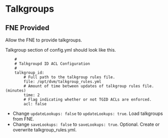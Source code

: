 # Talkgroups

## FNE Provided

Allow the FNE to provide talkgroups.

Talkgroup section of config.yml should look like this.
```
    #
    # Talkgroupd ID ACL Configuration
    #
    talkgroup_id:
        # Full path to the talkgroup rules file.
        file: /opt/dvm/talkgroup_rules.yml
        # Amount of time between updates of talkgroup rules file. (minutes)
        time: 2
        # Flag indicating whether or not TGID ACLs are enforced.
        acl: false
```

* Change `updateLookups: false` to `updateLookups: true`. Load talkgroups from FNE.
* Change `saveLookups: false` to `saveLookups: true`. Optional. Create or overwrite talkgroup_rules.yml.
 
